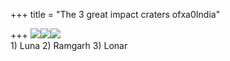 +++
title = "The 3 great impact craters ofxa0India"

+++
[![](https://i0.wp.com/photos1.blogger.com/blogger2/6438/855/320/luna.0.jpg)](http://photos1.blogger.com/blogger2/6438/855/1600/luna.0.jpg)[![](https://i1.wp.com/photos1.blogger.com/blogger2/6438/855/320/ramgarh.0.jpg)](http://photos1.blogger.com/blogger2/6438/855/1600/ramgarh.0.jpg)[![](https://i2.wp.com/photos1.blogger.com/blogger2/6438/855/320/lonar.0.jpg)](http://photos1.blogger.com/blogger2/6438/855/1600/lonar.0.jpg)  
1\) Luna 2) Ramgarh 3) Lonar
